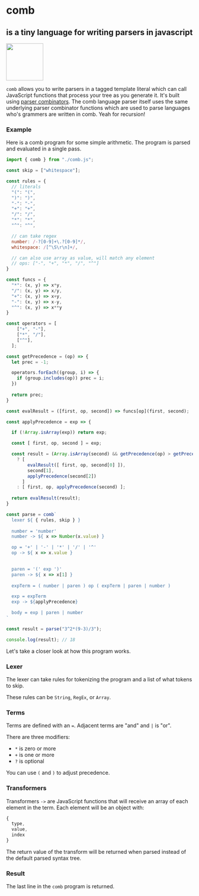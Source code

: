 # comb 
## is a tiny language for writing parsers in javascript

<img src="https://user-images.githubusercontent.com/27078897/209457424-129db7e2-5653-47df-abd1-0141e24612f4.png" width="100px"/>

`comb` allows you to write parsers in a tagged template literal which can call JavaScript functions that process your tree as you generate it. It's built using [parser combinators](https://en.wikipedia.org/wiki/Parser_combinator). The comb language parser itself uses the same underlying parser combinator functions which are used to parse languages who's grammers are written in comb. Yeah for recursion!

### Example

Here is a comb program for some simple arithmetic. The program is parsed and evaluated in a single pass.

```js
import { comb } from "./comb.js";

const skip = ["whitespace"];

const rules = {
  // literals
  "(": "(",
  ")": ")",
  "-": "-",
  "+": "+",
  "/": "/",
  "*": "*",
  "^": "^",

  // can take regex
  number: /-?[0-9]+\.?[0-9]*/,
  whitespace: /[^\S\r\n]+/,

  // can also use array as value, will match any element
  // ops: ["-", "+", "*", "/", "^"]
}

const funcs = {
  "*": (x, y) => x*y,
  "/": (x, y) => x/y,
  "+": (x, y) => x+y,
  "-": (x, y) => x-y,
  "^": (x, y) => x**y
}

const operators = [
    ["+", "-"],
    ["*", "/"],
    ["^"],
  ];

const getPrecedence = (op) => {
  let prec = -1;

  operators.forEach((group, i) => {
    if (group.includes(op)) prec = i;
  })
  
  return prec;
}

const evalResult = ([first, op, second]) => funcs[op](first, second);

const applyPrecedence = exp => {

  if (!Array.isArray(exp)) return exp;

  const [ first, op, second ] = exp;

  const result = (Array.isArray(second) && getPrecedence(op) > getPrecedence(second[1])) 
    ? [
        evalResult([ first, op, second[0] ]), 
        second[1], 
        applyPrecedence(second[2])
      ]
    : [ first, op, applyPrecedence(second) ];
  
  return evalResult(result);
}

const parse = comb`
  lexer ${ { rules, skip } }
  
  number = 'number'
  number -> ${ x => Number(x.value) }

  op = '+' | '-' | '*' | '/' | '^'
  op -> ${ x => x.value }

  
  paren = '(' exp ')'
  paren -> ${ x => x[1] }
  
  expTerm = ( number | paren ) op ( expTerm | paren | number )

  exp = expTerm
  exp -> ${applyPrecedence}

  body = exp | paren | number
`

const result = parse("3^2*(9-3)/3");

console.log(result); // 18

```

Let's take a closer look at how this program works.

### Lexer

The lexer can take rules for tokenizing the program and a list of what tokens to skip.

These rules can be `String`, `RegEx`, or `Array`.

### Terms

Terms are defined with an `=`. Adjacent terms are "and" and `|` is "or".

There are three modifiers:

- `*` is zero or more
- `+` is one or more
- `?` is optional

You can use `(` and `)` to adjust precedence.

### Transformers

Transformers `->` are JavaScript functions that will receive an array of each element in the term. Each element will be an object with:

```js
{
  type,
  value,
  index
}
```

The return value of the transform will be returned when parsed instead of the default parsed syntax tree.

### Result

The last line in the `comb` program is returned.
